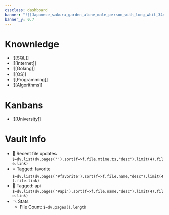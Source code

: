 ```yaml
---
cssclass: dashboard
banner: "![[Japanese_sakura_garden_alone_male_person_with_long_whit_344d6a80-4a9d-49ae-80ad-1b8b4d19b397.png]]"
banner_y: 0.7
---
```


# Knownledge

- ![[SQL]]
- ![[Internet]]
- ![[Golang]]
- ![[OS]]
- ![[Programming]]
- ![[Algorithms]]

# Kanbans

- ![[University]]

# Vault Info
- 📂 Recent file updates
 `$=dv.list(dv.pages('').sort(f=>f.file.mtime.ts,"desc").limit(4).file.link)`
- ⭐ Tagged: favorite 
 `$=dv.list(dv.pages('#favorite').sort(f=>f.file.name,"desc").limit(4).file.link)`
- 🤖 Tagged: api 
 `$=dv.list(dv.pages('#api').sort(f=>f.file.name,"desc").limit(4).file.link)`
- 〽️ Stats
	-  File Count: `$=dv.pages().length`